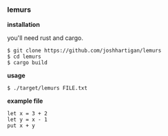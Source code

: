 ### lemurs

**installation**

you'll need rust and cargo.

```
$ git clone https://github.com/joshhartigan/lemurs
$ cd lemurs
$ cargo build
```

**usage**

`$ ./target/lemurs FILE.txt`

**example file**

```
let x = 3 + 2
let y = x - 1
put x + y
```

